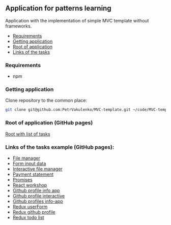 ## Application for patterns learning

Application with the implementation of simple MVC template without frameworks.

- [Requirements](#requirements)
- [Getting application](#getting-application)
- [Root of application](#root-of-application-(github-pages))
- [Links of the tasks](#links-of-the-tasks-example-(github-pages):)

### Requirements
- npm

### Getting application
Clone repository to the common place:
```bash
git clone git@github.com:PetrVakulenko/MVC-template.git ~/code/MVC-template/
```

### Root of application (GitHub pages)
[Root with list of tasks](https://petrvakulenko.github.io/JsSchool/)

### Links of the tasks example (GitHub pages):
- [File manager](https://petrvakulenko.github.io/JsSchool/FileManager/index.html)
- [Form input data](https://petrvakulenko.github.io/JsSchool/formInputData/index.html)
- [Interactive file manager](https://petrvakulenko.github.io/JsSchool/InteractiveFileManager/index.html)
- [Payment statement](https://petrvakulenko.github.io/JsSchool/PaymentStatement/index.html)
- [Promises](https://petrvakulenko.github.io/JsSchool/Promises/index.html)
- [React workshop](https://petrvakulenko.github.io/JsSchool/js-react-workshop/index.html)
- [Github profile info app](https://petrvakulenko.github.io/JsSchool/github-profile-info-app/build/index.html)
- [Github profile interactive](https://petrvakulenko.github.io/JsSchool/github-profile-interactive/build/index.html)
- [Github profiles info-app](https://petrvakulenko.github.io/JsSchool/github-profiles-info-app/build/index.html)
- [Redux userForm](https://petrvakulenko.github.io/JsSchool/reduxUserForm/build/index.html)
- [Redux github profile](https://petrvakulenko.github.io/JsSchool/reduxGithubProfile/build/index.html)
- [Redux todo list](https://petrvakulenko.github.io/JsSchool/reduxTodolist/build/index.html)
